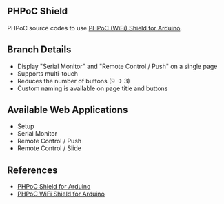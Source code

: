 ## PHPoC Shield
PHPoC source codes to use [PHPoC (WiFi) Shield for Arduino](http://www.phpoc.com/phpoc_shield_for_arduino.php).

## Branch Details
* Display "Serial Monitor" and "Remote Control / Push" on a single page
* Supports multi-touch
* Reduces the number of buttons (9 -> 3)
* Custom naming is available on page title and buttons

## Available Web Applications
* Setup
* Serial Monitor
* Remote Control / Push
* Remote Control / Slide

## References
* [PHPoC Shield for Arduino](http://www.phpoc.com/support/manual/phpoc_shield_for_arduino/)
* [PHPoC WiFi Shield for Arduino](http://www.phpoc.com/support/manual/phpoc_wifi_shield_for_arduino/)
